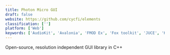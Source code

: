 ```yaml
---
title: Photon Micro GUI
draft: false 
website: https://github.com/cycfi/elements
classification: ['']
platform: ['Web']
keywords: ['AudioKit', 'Avalonia', 'FMOD Ex', 'Fox toolkit', 'JUCE', 'KFR', 'Maui Project (MauiKit)', 'OpenAL Soft', 'PortAudio', 'Qt', 'RtAudio', 'Uno Platform', 'Wwise', 'wxWidgets']
---
```

Open-source, resolution independent GUI library in C++